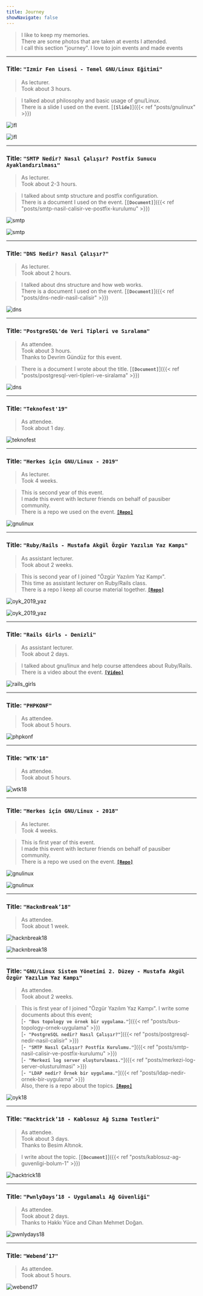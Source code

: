 ```yaml
---
title: Journey
showNavigate: false
---
```


> I like to keep my memories.  
  There are some photos that are taken at events I attended.  
  I call this section "journey". I love to join events and made events

---

### Title: **`"Izmir Fen Lisesi - Temel GNU/Linux Eğitimi"`**

> As lecturer.  
 Took about 3 hours.

> I talked about philosophy and basic usage of gnu/Linux.  
  There is a slide I used on the event. [**`[Slide]`**]({{< ref "posts/gnulinux" >}})

![ifl](/images/journey/ifl1.jpg)

![ifl](/images/journey/ifl2.jpg)

---

### Title: **`"SMTP Nedir? Nasıl Çalışır? Postfix Sunucu Ayaklandırılması"`**

> As lecturer.  
 Took about 2-3 hours.

> I talked about smtp structure and postfix configuration.  
  There is a document I used on the event. [**`[Document]`**]({{< ref "posts/smtp-nasil-calisir-ve-postfix-kurulumu" >}})

![smtp](/images/journey/smtp1.jpg)

![smtp](/images/journey/smtp2.jpg)

---

### Title: **`"DNS Nedir? Nasıl Çalışır?"`**

> As lecturer.  
 Took about 2 hours.

> I talked about dns structure and how web works.  
  There is a document I used on the event. [**`[Document]`**]({{< ref "posts/dns-nedir-nasil-calisir" >}})

![dns](/images/journey/dns.jpg)

---

### Title: **`"PostgreSQL'de Veri Tipleri ve Sıralama"`**

> As attendee.  
  Took about 3 hours.  
  Thanks to Devrim Gündüz for this event.

> There is a document I wrote about the title. [**`[Document]`**]({{< ref "posts/postgresql-veri-tipleri-ve-siralama" >}})

![dns](/images/journey/pg1.jpg)

---

### Title: **`"Teknofest'19"`**

> As attendee.  
  Took about 1 day.

![teknofest](/images/journey/teknofest.jpg)

---

### Title: **`"Herkes için GNU/Linux - 2019"`**

> As lecturer.  
  Took 4 weeks.

> This is second year of this event.  
  I made this event with lecturer friends on behalf of pausiber community.  
  There is a repo we used on the event. [**`[Repo]`**](https://github.com/PauSiber/gnulinux)

![gnulinux](/images/journey/gnulinux_2_1.jpg)

---

### Title: **`"Ruby/Rails - Mustafa Akgül Özgür Yazılım Yaz Kampı"`**

> As assistant lecturer.  
  Took about 2 weeks.

> This is second year of I joined "Özgür Yazılım Yaz Kampı".  
  This time as assistant lecturer on Ruby/Rails class.  
  There is a repo I keep all course material together. [**`[Repo]`**](https://github.com/boratanrikulu/oyk_2019_yaz_ruby_rails)

![oyk_2019_yaz](/images/journey/oyk2019yaz1.jpg)

![oyk_2019_yaz](/images/journey/oyk2019yaz2.jpg)

---

### Title: **`"Rails Girls - Denizli"`**

> As assistant lecturer.  
  Took about 2 days.

> I talked about gnu/linux and help course attendees about Ruby/Rails.  
  There is a video about the event. [**`[Video]`**](https://www.youtube.com/watch?v=3O73HcPmmQY)

![rails_girls](/images/journey/rails_girls.jpg)

---

### Title: **`"PHPKONF"`**

> As attendee.  
  Took about 5 hours.

![phpkonf](/images/journey/phpkonf.jpg)

---

### Title: **`"WTK'18"`**

> As attendee.  
  Took about 5 hours.

![wtk18](/images/journey/wtk18.jpg)

---

### Title: **`"Herkes için GNU/Linux - 2018"`**

> As lecturer.  
  Took 4 weeks.

> This is first year of this event.  
  I made this event with lecturer friends on behalf of pausiber community.  
  There is a repo we used on the event. [**`[Repo]`**](https://github.com/PauSiber/gnulinux)

![gnulinux](/images/journey/gnulinux1.jpg)

![gnulinux](/images/journey/gnulinux2.jpg)

---

### Title: **`"HacknBreak’18"`**

> As attendee.  
  Took about 1 week.

![hacknbreak18](/images/journey/hacknbreak1.jpg)

![hacknbreak18](/images/journey/hacknbreak2.jpg)

---

### Title: **`"GNU/Linux Sistem Yönetimi 2. Düzey - Mustafa Akgül Özgür Yazılım Yaz Kampı"`**

> As attendee.  
  Took about 2 weeks.

> This is first year of I joined "Özgür Yazılım Yaz Kampı".
  I write some documents about this event;  
  [**`- "Bus topology ve örnek bir uygulama."`**]({{< ref "posts/bus-topology-ornek-uygulama" >}})  
  [**`- "PostgreSQL nedir? Nasıl Çalışır?"`**]({{< ref "posts/postgresql-nedir-nasil-calisir" >}})  
  [**`- "SMTP Nasıl Çalışır? Postfix Kurulumu."`**]({{< ref "posts/smtp-nasil-calisir-ve-postfix-kurulumu" >}})  
  [**`- "Merkezi log server oluşturulması."`**]({{< ref "posts/merkezi-log-server-olusturulmasi" >}})  
  [**`- "LDAP nedir? Örnek bir uygulama."`**]({{< ref "posts/ldap-nedir-ornek-bir-uygulama" >}})  
  Also, there is a repo about the topics. [**`[Repo]`**](https://github.com/boratanrikulu/oyk_2018_yaz_sistem_yonetimi_duzey_2)

![oyk18](/images/journey/oyk2.jpg)

---

### Title: **`"Hacktrick’18 - Kablosuz Ağ Sızma Testleri"`**

> As attendee.  
  Took about 3 days.  
  Thanks to Besim Altınok.

> I write about the topic. [**`[Document]`**]({{< ref "posts/kablosuz-ag-guvenligi-bolum-1" >}})

![hacktrick18](/images/journey/hacktrick18.jpg)

---

### Title: **`"PwnlyDays’18 - Uygulamalı Ağ Güvenliği"`**

> As attendee.  
  Took about 2 days.  
  Thanks to Hakkı Yüce and Cihan Mehmet Doğan.

![pwnlydays18](/images/journey/pwnlydays18.png)

---

### Title: **`"Webend’17"`**

> As attendee.  
  Took about 5 hours.  

![webend17](/images/journey/webend17.jpg)
